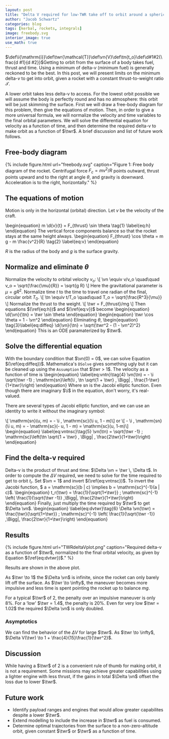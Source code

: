 ```yaml
---
layout: post
title: "Delta V required for low-TWR take off to orbit around a spherical airless world"
author: "Jacob Schwartz"
categories: blog
tags: [kerbal, rockets, integrals]
image: freebody.svg
interior_image: true
use_math: true
---
```

$\def\i{\mathrm{i}}\def\twr{\mathcal{T}}\def\vn{V}\def\tn{t_o}\def\d#1#2{\frac{d #1}{d #2}}$Getting to orbit from the surface of a body takes fuel, thrust and time. Using a minimum of delta-$v$ (minimum fuel) is generally reckoned to be the best. In this post, we will present limits on the minimum delta-$v$ to get into orbit, given a rocket with a constant thrust-to-weight ratio $\mathcal{T}$.

A lower orbit takes less delta-v to access.
For the lowest orbit possible we will assume the body is perfectly round and has no atmosphere: this orbit will be just skimming the surface.
First we will draw a free-body diagram for this problem, then give the equations of motion.
Then, in order to give a more universal formula, we will normalize the velocity and time variables to the final orbital parameters.
We will solve the differential equation for velocity as a function of time, and then determine the required delta-v to make orbit as a function of $\twr$. A brief discussion and list of future work follows.
## Free-body diagram
{% include figure.html url="freebody.svg" 
caption="Figure 1: Free body diagram of the rocket.
Centrifugal force $F_c = m v^2/R$ points outward, thrust points upward and to the right at angle $\theta$, and gravity is downward.
Acceleration is to the right, horizontally." %}

## The equations of motion

Motion is only in the horizontal (orbital) direction.
Let $v$ be the velocity of the craft.

\begin{equation}
m \d{v}{t} = F_{thrust} \sin \theta \tag{1} \label{eq:h}
\end{equation}
The vertical force components balance so that the rocket stays at the same height always.
\begin{equation} F_{thrust} \cos \theta = m g - m \frac{v^2}{R} \tag{2} \label{eq:v}  \end{equation}

$R$ is the radius of the body and $g$ is the surface gravity.

## Normalize and eliminate $\theta$

Normalize the velocity to orbital velocity $v_o$:
\\[ \vn \equiv v/v_o \quad\quad v_o = \sqrt{\frac{\mu}{R}} = \sqrt{g R} \\]
Here the gravitational parameter is $\mu = g R^2$. Normalize time $t$ to the time to travel one radian of the final, circular orbit $T_0$.
\\[ \tn \equiv t/T_o \quad\quad T_o = \sqrt{\frac{R^3}{\mu}} \\]
Normalize the thrust to the weight.
\\[ \twr = F_{thrust}/mg \\]
Then equations $(\ref{eq:h})$ and $(\ref{eq:v})$ become
\begin{equation}
\d{\vn}{\tn} = \twr \sin \theta
\end{equation}
\begin{equation}
\twr \cos \theta = 1 - \vn^2
\end{equation}
Eliminating $\theta$,
\begin{equation}
\tag{3}\label{eq:diffeq}
\d{\vn}{\tn} = \sqrt{\twr^2 - (1 - \vn^2)^2}
\end{equation}
This is an ODE paramaterized by $\twr$.

## Solve the differential equation

With the boundary condition that $\vn(0) = 0$, we can solve Equation $(\ref{eq:diffeq})$. Mathematica's `DSolve` gives something ugly but it can be cleaned up using the `Assumption` that $\twr > 1$. The velocity as a function of time is 
\begin{equation}
\label{eq:vntn}\tag{4}
\vn(\tn) = - \i \sqrt{\twr -1} \; \mathrm{sn}\left(\i \, \tn \sqrt{1 + \twr} \, \Bigg| \, \frac{1-\twr}{1+\twr}\right)
\end{equation}
Where $\mathrm{sn}$ is the Jacobi elliptic function. Even though there are imaginary $\i$ in the equation, don't worry, it's real-valued.

There are several types of Jacobi elliptic function, and we can use an identity to write it without the imaginary symbol:

\\[ \mathrm{sn}(u, m) = - \i \, \mathrm{sc}(\i u, 1 - m)\\]
or 
\\[ - \i \, \mathrm{sn}(\i u, m) = - \mathrm{sc}(- u, 1 - m) = \mathrm{sc}(u, 1-m)\\]
\begin{equation}
\label{eq:vntnsc}\tag{5}
\vn(\tn) = \sqrt{\twr -1} \; \mathrm{sc}\left(\tn \sqrt{1 + \twr} \, \Bigg| \, \frac{2\twr}{1+\twr}\right)
\end{equation}

## Find the delta-v required
Delta-v is the product of thrust and time: $\Delta \vn = \twr \, \Delta t$. In order to compute the $\Delta V$ required, we need to solve for the time required to get to orbit $t_r$. Set $\vn = 1$ and invert $(\ref{eq:vntnsc})$. To invert the Jacobi function, $ a = \mathrm{sc}(b | c) \implies b = \mathrm{sc}^{-1}(a | c)$.
\begin{equation}
t_r(\twr) = \frac{1}{\sqrt{1+\twr}} \; \mathrm{sc}^{-1} \left( \frac{1}{\sqrt{\twr -1}} \,\Bigg|\, \frac{2\twr}{1+\twr}\right)
\end{equation}
Finally, just multiply the time required by $\twr$ to get $\Delta \vn$.
\begin{equation}
\label{eq:dvtwr}\tag{6}
\Delta \vn(\twr) = \frac{\twr}{\sqrt{1+\twr}} \; \mathrm{sc}^{-1} \left( \frac{1}{\sqrt{\twr -1}} \,\Bigg|\, \frac{2\twr}{1+\twr}\right)
\end{equation}

## Results
{% include figure.html url="TWRdeltaVplot.png"
caption="Required delta-v as a function of $\twr$, normalized to the final orbital velocity, as given by Equation $(\ref{eq:dvtwr})$."
%}

Results are shown in the above plot.

As $\twr \to 1$ the $\Delta \vn$ is infinite, since the rocket can only barely lift off the surface. As $\twr \to \infty$, the maneuver becomes more impulsive and less time is spent pointing the rocket up to balance $mg$.

For a typical $\twr$ of 2, the penalty over an impulsive maneuver is only 8%. For a ‘low' $\twr = 1.4$, the penalty is 20%. Even for very low $\twr = 1.02$ the required $\Delta \vn$ is only doubled.

### Asymptotics

We can find the behavior of the $\Delta V$ for large $\twr$. As $\twr \to \infty$, $\Delta V(\twr) \to 1 + \frac{4}{15}\frac{1}{\twr^2}$.

## Discussion
While having a $\twr$ of 2 is a convenient rule of thumb for making orbit, it is not a requirement. Some missions may achieve greater capabilities using a lighter engine with less thrust, if the gains in total $\Delta \vn$ offset the loss due to lower $\twr$. 

## Future work
* Identify payload ranges and engines that would allow greater capabilites despite a lower $\twr$.
* Extend modelling to include the increase in $\twr$ as fuel is consumed.
* Determine optimal trajectories from the surface to a non-zero-altitude orbit, given constant $\twr$ or $\twr$ as a function of time.
